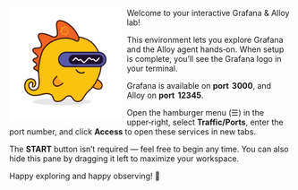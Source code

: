 <img src="./images/grot.png"
     alt="Grot - the Grafana Dino Robot Mascot"
     style="float: left; margin: 0 10px 10px 0; max-width: 200px;" />

Welcome to your interactive Grafana & Alloy lab!

This environment lets you explore Grafana and the Alloy agent hands‑on. When setup is complete, you’ll see the Grafana logo in your terminal.

Grafana is available on **port  3000**, and Alloy on **port  12345**.

Open the hamburger menu (☰) in the upper‑right, select **Traffic/Ports**, enter the port number, and click **Access** to open these services in new tabs.

The **START** button isn’t required — feel free to begin any time. You can also hide this pane by dragging it left to maximize your workspace.

Happy exploring and happy observing! 🎉
